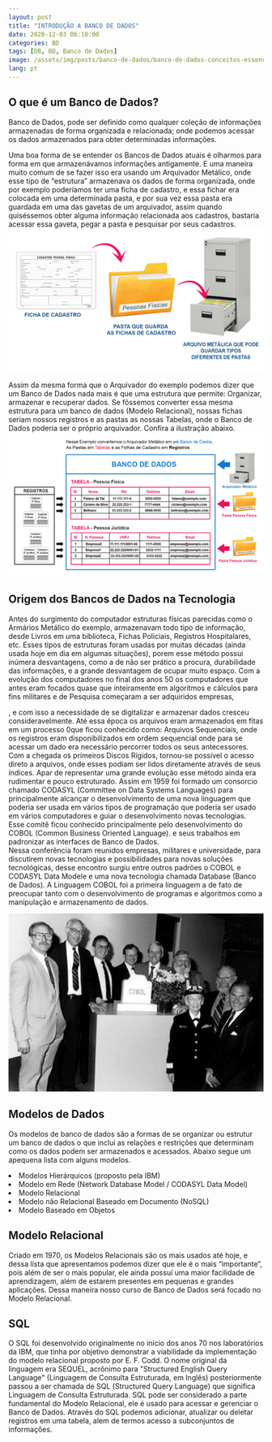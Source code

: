 ```yaml
---
layout: post
title: "INTRODUÇÃO A BANCO DE DADOS"
date: 2020-12-03 06:10:00
categories: BD
tags: [DB, BD, Banco de Dados]
image: /assets/img/posts/banco-de-dados/banco-de-dados-conceitos-essenciais.jpg
lang: pt
---
```


## O que é um Banco de Dados?

Banco de Dados, pode ser definido como qualquer coleção de informações armazenadas de forma organizada e relacionada; onde podemos acessar os dados armazenados para obter determinadas informações.
<!--more-->
Uma boa forma de se entender os Bancos de Dados atuais é olharmos para forma em que armazenávamos informações antigamente. E uma maneira muito comum de se fazer isso era usando um Arquivador Metálico, onde esse tipo de “estrutura” armazenava os dados de forma organizada, onde por exemplo poderíamos ter uma ficha de cadastro, e essa fichar era colocada em uma determinada pasta, e por sua vez essa pasta era guardada em uma das gavetas de um arquivador, assim quando quiséssemos obter alguma informação relacionada aos cadastros, bastaria acessar essa gaveta, pegar a pasta e pesquisar por seus cadastros.
![Exemplo de Arquivo](/assets/img/posts/banco-de-dados/bd-exemplo-01.png)

Assim da mesma forma que o Arquivador do exemplo podemos dizer que um Banco de Dados nada mais é que uma estrutura que permite: Organizar, armazenar e recuperar dados.
Se fôssemos converter essa mesma estrutura para um banco de dados (Modelo Relacional), nossas fichas seriam nossos registros e as pastas as nossas Tabelas, onde o Banco de Dados poderia ser o próprio arquivador.
Confira a ilustração abaixo.
![Exemplo de Banco de Dados](/assets/img/posts/banco-de-dados/bd-exemplo-02.png)

## Origem dos Bancos de Dados na Tecnologia

Antes do surgimento do computador estruturas físicas parecidas como o Armários Metálico do exemplo, armazenavam todo tipo de informação, desde Livros em uma biblioteca, Fichas Policiais, Registros Hospitalares, etc. 
Esses tipos de estruturas foram usadas por muitas décadas (ainda usada hoje em dia em algumas situações), porem esse método possui inúmera desvantagens, como a de não ser prático a procura, durabilidade das informações, e a grande desvantagem de ocupar muito espaço.
Com a evolução dos computadores no final dos anos 50 os computadores que antes eram focados quase que inteiramente em algoritmos e cálculos para fins militares e de Pesquisa começaram a ser adquiridos empresas,

, e com isso a necessidade de se digitalizar e armazenar dados cresceu consideravelmente.
Até essa época os arquivos eram armazenados em fitas em um processo 0que ficou conhecido como: Arquivos Sequenciais, onde os registros eram disponibilizados em ordem sequencial onde para se acessar um dado era necessário percorrer todos os seus antecessores.
Com a chegada os primeiros Discos Rígidos, tornou-se possível o acesso direto a arquivos, onde esses podiam ser lidos diretamente através de seus índices. Apar de representar uma grande evolução esse método ainda era rudimentar e pouco estruturado.
Assim em 1959 foi formado um consorcio chamado CODASYL (Committee on Data Systems Languages) para principalmente alcançar o desenvolvimento de uma nova linguagem que poderia ser usada em vários tipos de programação que poderia ser usado em vários computadores e guiar o desenvolvimento novas tecnologias.
Esse comitê ficou conhecido principalmente pelo desenvolvimento do COBOL (Common Business Oriented Language). e seus trabalhos em padronizar as interfaces de Banco de Dados.  
Nessa conferência foram reunidos empresas, militares e universidade, para discutirem novas tecnologias e possibilidades para novas soluções tecnológicas, desse encontro surgiu entre outros padrões o COBOL e CODASYL Data Modele e uma nova tecnologia chamada Database (Banco de Dados).
A Linguagem COBOL foi a primeira linguagem a de fato de preocupar tanto com o desenvolvimento de programas e algoritmos como a manipulação e armazenamento de dados.

![Exemplo de Arquivo](/assets/img/posts/banco-de-dados/img-codasyl.jpg)

## Modelos de Dados

Os modelos de banco de dados são a formas de se organizar ou estrutur um banco de dados o que inclui as relações e restrições que determinam como os dados podem ser armazenados e acessados. Abaixo segue um apequena lista com alguns modelos.

<li> Modelos Hierárquicos (proposto pela IBM)</li>
<li> Modelo em Rede (Network Database Model / CODASYL Data Model)</li>
<li> Modelo Relacional</li>
<li> Modelo não Relacional Baseado em Documento (NoSQL)</li>
<li> Modelo Baseado em Objetos</li>

## Modelo Relacional

Criado em 1970, os Modelos Relacionais são os mais usados até hoje, e dessa lista que apresentamos podemos dizer que ele é o mais “importante”, pois além de ser o mais popular, ele ainda possuí uma maior facilidade de aprendizagem, além de estarem presentes em pequenas e grandes aplicações.
Dessa maneira nosso curso de Banco de Dados será focado no Modelo Relacional.

## SQL

O SQL foi desenvolvido originalmente no início dos anos 70 nos laboratórios da IBM, que tinha por objetivo demonstrar a viabilidade da implementação do modelo relacional proposto por E. F. Codd. O nome original da linguagem era SEQUEL, acrônimo para "Structured English Query Language" (Linguagem de Consulta Estruturada, em Inglês) posteriormente passou a ser chamada de SQL (Structured Query Language) que significa Linguagem de Consulta Estruturada.
SQL pode ser considerado a parte fundamental do Modelo Relacional, ele é usado para acessar e gerenciar o Banco de Dados. Através do SQL podemos adicionar, atualizar ou deletar registros em uma tabela, alem de termos acesso a subconjuntos de informações.
